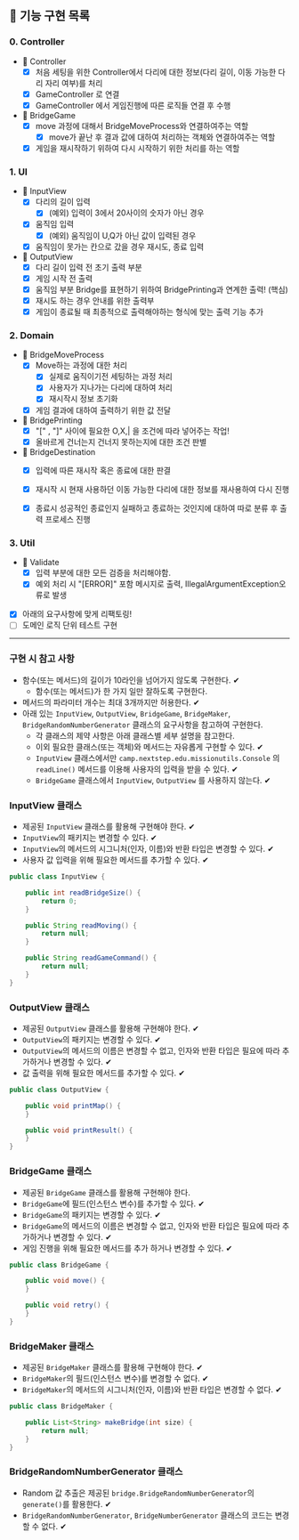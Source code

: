 ## 🚀 기능 구현 목록

### 0. Controller
- 📌 Controller
  - [X] 처음 세팅을 위한 Controller에서 다리에 대한 정보(다리 길이, 이동 가능한 다리 자리 여부)를 처리
  - [X] GameController 로 연결
  - [X] GameController 에서 게임진행에 따른 로직들 연결 후 수행
- 📌 BridgeGame
  - [X] move 과정에 대해서 BridgeMoveProcess와 연결하여주는 역할
    - [X] move가 끝난 후 결과 값에 대하여 처리하는 객체와 연결하여주는 역할 
  - [X] 게임을 재시작하기 위하여 다시 시작하기 위한 처리를 하는 역할

### 1. UI
  - 📌 InputView
    - [X] 다리의 길이 입력
      - [X] (예외) 입력이 3에서 20사이의 숫자가 아닌 경우
    - [X] 움직임 입력
      - [X] (예외) 움직임이 U,Q가 아닌 값이 입력된 경우
    - [X] 움직임이 못가는 칸으로 갔을 경우 재시도, 종료 입력 
  - 📌 OutputView
    - [X] 다리 길이 입력 전 초기 출력 부분
    - [X] 게임 시작 전 출력
    - [X] 움직임 부분 Bridge를 표현하기 위하여 BridgePrinting과 연계한 출력! (핵심)
    - [X] 재시도 하는 경우 안내를 위한 출력부
    - [X] 게임이 종료될 때 최종적으로 출력해야하는 형식에 맞는 출력 기능 추가
### 2. Domain
  - 📌 BridgeMoveProcess
    - [X] Move하는 과정에 대한 처리
      - [X] 실제로 움직이기전 세팅하는 과정 처리 
      - [X] 사용자가 지나가는 다리에 대하여 처리
      - [X] 재시작시 정보 초기화
    - [X] 게임 결과에 대하여 출력하기 위한 값 전달
  - 📌 BridgePrinting
    - [X] "[" , "]" 사이에 필요한 O,X,| 을 조건에 따라 넣어주는 작업!
    - [X] 올바르게 건너는지 건너지 못하는지에 대한 조건 판별
  - 📌 BridgeDestination
    - [X] 입력에 따른 재시작 혹은 종료에 대한 판결
    - [X] 재시작 시 현재 사용하던 이동 가능한 다리에 대한 정보를 재사용하여 다시 진행
    - [X] 종료시 성공적인 종료인지 실패하고 종료하는 것인지에 대하여 따로 분류 후 출력 프로세스 진행


### 3. Util
- 📌 Validate
    - [X] 입력 부분에 대한 모든 검증을 처리해야함. 
    - [X] 예외 처리 시 "[ERROR]" 포함 메시지로 출력, IllegalArgumentException오류로 발생

- [X] 아래의 요구사항에 맞게 리팩토링! 
- [ ] 도메인 로직 단위 테스트 구현 
---

### 구현 시 참고 사항

- 함수(또는 메서드)의 길이가 10라인을 넘어가지 않도록 구현한다. ✔
    - 함수(또는 메서드)가 한 가지 일만 잘하도록 구현한다. 
- 메서드의 파라미터 개수는 최대 3개까지만 허용한다. ✔
- 아래 있는 `InputView`, `OutputView`, `BridgeGame`, `BridgeMaker`, `BridgeRandomNumberGenerator` 클래스의 요구사항을 참고하여 구현한다.
    - 각 클래스의 제약 사항은 아래 클래스별 세부 설명을 참고한다. 
    - 이외 필요한 클래스(또는 객체)와 메서드는 자유롭게 구현할 수 있다. ✔
    - `InputView` 클래스에서만 `camp.nextstep.edu.missionutils.Console` 의 `readLine()` 메서드를 이용해 사용자의 입력을 받을 수 있다. ✔
    - `BridgeGame` 클래스에서 `InputView`, `OutputView` 를 사용하지 않는다. ✔

### InputView 클래스
- 제공된 `InputView` 클래스를 활용해 구현해야 한다. ✔
- `InputView`의 패키지는 변경할 수 있다. ✔
- `InputView`의 메서드의 시그니처(인자, 이름)와 반환 타입은 변경할 수 있다. ✔
- 사용자 값 입력을 위해 필요한 메서드를 추가할 수 있다. ✔
```java
public class InputView {

    public int readBridgeSize() {
        return 0;
    }

    public String readMoving() {
        return null;
    }

    public String readGameCommand() {
        return null;
    }
}
```
### OutputView 클래스
- 제공된 `OutputView` 클래스를 활용해 구현해야 한다. ✔
- `OutputView`의 패키지는 변경할 수 있다. ✔
- `OutputView`의 메서드의 이름은 변경할 수 없고, 인자와 반환 타입은 필요에 따라 추가하거나 변경할 수 있다. ✔
- 값 출력을 위해 필요한 메서드를 추가할 수 있다. ✔
```java
public class OutputView {

    public void printMap() {
    }

    public void printResult() {
    }
}
```

### BridgeGame 클래스
- 제공된 `BridgeGame` 클래스를 활용해 구현해야 한다.
- `BridgeGame`에 필드(인스턴스 변수)를 추가할 수 있다. ✔
- `BridgeGame`의 패키지는 변경할 수 있다. ✔
- `BridgeGame`의 메서드의 이름은 변경할 수 없고, 인자와 반환 타입은 필요에 따라 추가하거나 변경할 수 있다. ✔
- 게임 진행을 위해 필요한 메서드를 추가 하거나 변경할 수 있다. ✔

```java
public class BridgeGame {

    public void move() {
    }

    public void retry() {
    }
}
```

### BridgeMaker 클래스
- 제공된 `BridgeMaker` 클래스를 활용해 구현해야 한다. ✔
- `BridgeMaker`의 필드(인스턴스 변수)를 변경할 수 없다. ✔
- `BridgeMaker`의 메서드의 시그니처(인자, 이름)와 반환 타입은 변경할 수 없다. ✔
```java
public class BridgeMaker {

    public List<String> makeBridge(int size) {
        return null;
    }
}
```

### BridgeRandomNumberGenerator 클래스

- Random 값 추출은 제공된 `bridge.BridgeRandomNumberGenerator`의 `generate()`를 활용한다. ✔
- `BridgeRandomNumberGenerator`, `BridgeNumberGenerator` 클래스의 코드는 변경할 수 없다. ✔

